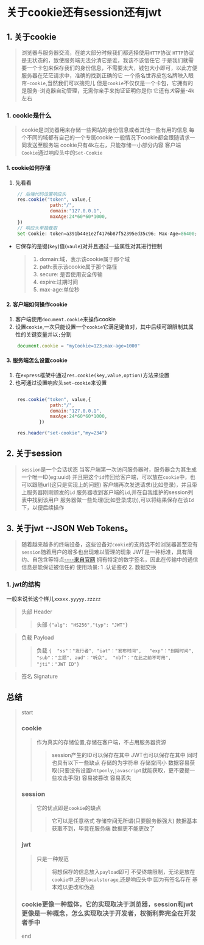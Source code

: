 # 关于cookie还有session还有jwt

## 1. 关于cookie

> 浏览器与服务器交流，在绝大部分时候我们都选择使用`HTTP`协议
> `HTTP`协议是无状态的，致使服务端无法分清它是谁，我该不该信任它
> 于是我们就需要一个卡包来保存我们的身份信息，不需要太大，钱包大小即可，以此方便服务器在茫茫请求中，准确的找到正确的它
> 一个扬名世界皮包名牌映入眼帘-`cookie`,当然我们可以揣兜儿
> 但是`cookie`不仅仅是一个卡包，它拥有的是服务-浏览器自动管理，无需你亲手来掏证证明你是你
> 它还有*大*容量-4k左右

### 1. cookie是什么

> cookie是浏览器用来存储一些网站的身份信息或者其他一些有用的信息
> 每个不同的域都有自己的一个专属cookie
> 一般情况下cookie都会跟随请求一同发送至服务端
> cookie只有4k左右，只能存储一小部分内容
> 客户端
> ```Cookie```通过响应头中的```Set-Cookie```

#### 1. cookie如何存储

1. 先看看

```javascript
    // 后端代码设置响应头
    res.cookie("token", value,{
                path:"/",
                domain:"127.0.0.1",
                maxAge:24*60*60*1000,
    })
    // 响应头单独截取
    Set-Cookie: token=a391b44e1e2f4176b87f52395ed35c96; Max-Age=86400; Domain=127.0.0.1; Path=/; Expires=Fri, 27 Nov 2020 07:46:19 GMT
```
 - 它保存的是键(`key`)值(`vaule`)对并且通过一些属性对其进行控制
    > 1. domain:域，表示该cookie属于那个域
    > 2. path:表示该cookie属于那个路径
    > 3. secure: 是否使用安全传输
    > 4. expire:过期时间
    > 5. max-age:单位秒

#### 2. 客户端如何操作cookie

1. 客户端使用`document.cookie`来操作cookie
2. 设置`cookie`,一次只能设置一个`cookie`它满足键值对，其中后续可跟限制其属性的关键变量并以`;`分割
```javascript
    document.cookie = "myCookie=123;max-age=1000"
```
#### 3. 服务端怎么设置cookie

1. 在`express`框架中通过`res.cookie(key,value,option)`方法来设置
2. 也可通过设置响应头`set-cookie`来设置

```javascript

    res.cookie("token", value,{
                path:"/",
                domain:"127.0.0.1",
                maxAge:24*60*60*1000,
            })

    res.header("set-cookie","my=234")

```


## 2. 关于session

> `session`是一个会话状态
> 当客户端第一次访问服务器时，服务器会为其生成一个唯一ID(eg:uuid)
> 并且把这个`id`传回给客户端，可以放在`cookie`中，也可以跟随url(这只是实现上的问题)
> 客户端再次发送请求(比如登录)，并且带上服务器刚刚颁发的`id`
> 服务器收到客户端的`id`,并在自我维护的session列表中找到该用户
> 服务器做一些处理(比如登录成功),可以将结果保存在该`Id`下，以便后续操作

## 3. 关于jwt   --JSON Web Tokens。

> 随着越来越多的终端设备，这些设备对`cookie`的支持远不如浏览器甚至没有
> `session`随着用户的增多也出现难以管理的现象
> JWT是一种标准，具有简约、自包含等特点[----来自官网](http://jwtio.online/introduction.html)
> 拥有特定的数字签名，因此在传输中的通信信息是能保证被信任的
> 使用场景: 1 .认证鉴权  2. 数据交换

### 1. jwt的结构

一般来说长这个样儿```xxxxx.yyyyy.zzzzz```

> 头部 Header
>>头部 ```{"alg": "HS256","typ": "JWT"}```

> 负载 Payload
>> 负载 ```{  "ss"："发行者",	"iat"："发布时间",	"exp"："到期时间",	"sub"："主题",	aud"："听众",	"nbf"："在此之前不可用",  "jti"："JWT ID"}```

> 签名 Signature

## 总结

> start
> ### cookie
> > 作为真实的存储位置,存储在客户端，不占用服务器资源
> > > session产生的ID可以保存在其中
> > > JWT也可以保存在其中
> > 同时也具有以下一些缺点
> > > 存储的为字符串
> > > 存储空间小
> > > 数据容易获取(只要没有设置`httponly`,`javascript`就能获取，更不要提一些攻击手段)
> > > 容易被篡改
> > > 容易丢失
> ### session
> > 它的优点即是`cookie`的缺点
> > > 它可以是任意格式
> > > 存储空间无所谓(只要服务器强大)
> > > 数据基本获取不到，毕竟在服务端
> > > 数据更不能更改了
> ### jwt
> > 只是一种规范
> > > 将想保存的信息放入`payload`即可
> > > 不受终端限制，无论是放在`cookie`中,还是`localstorage`,还是响应头中
> > 因为有签名存在
> > > 基本难以更改和伪造
> ### cookie更像一种载体，它的实现取决于浏览器，session和jwt更像是一种概念，怎么实现取决于开发者，权衡利弊完全在开发者手中
>end


